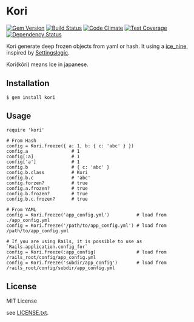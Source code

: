 # Kori

[![Gem Version](https://badge.fury.io/rb/kori.svg)](https://badge.fury.io/rb/kori)
[![Build Status](https://travis-ci.org/nalabjp/kori.svg?branch=master)](https://travis-ci.org/nalabjp/kori)
[![Code Climate](https://codeclimate.com/github/nalabjp/kori/badges/gpa.svg)](https://codeclimate.com/github/nalabjp/kori)
[![Test Coverage](https://codeclimate.com/github/nalabjp/kori/badges/coverage.svg)](https://codeclimate.com/github/nalabjp/kori/coverage)
[![Dependency Status](https://gemnasium.com/nalabjp/kori.svg)](https://gemnasium.com/nalabjp/kori)

Kori generate deep frozen objects from yaml or hash.
It using a [ice_nine](https://github.com/dkubb/ice_nine), inspired by [Settingslogic](https://github.com/settingslogic/settingslogic).

Kori(kōri) means Ice in japanese.

## Installation

    $ gem install kori

## Usage

    require 'kori'

    # From Hash
    config = Kori.freeze({ a: 1, b: { c: 'abc' } })
    config.a                # 1
    config[:a]              # 1
    config['a']             # 1
    config.b                # { c: 'abc' }
    config.b.class          # Kori
    config.b.c              # 'abc'
    config.forzen?          # true
    config.a.frozen?        # true
    config.b.frozen?        # true
    config.b.c.frozen?      # true

    # From YAML
    config = Kori.freeze('app_config.yml')          # load from ./app_config.yml
    config = Kori.freeze('/path/to/app_config.yml') # load from /path/to/app_config.yml

    # If you are using Rails, it is possible to use as `Rails.application.config_for`
    config = Kori.freeze(:app_config)               # load from /rails_root/config/app_config.yml
    config = Kori.freeze('subdir/app_config')       # load from /rails_root/config/subdir/app_config.yml

## License

MIT License

see [LICENSE.txt](https://github.com/nalabjp/kori/blob/master/LICENSE.txt).

